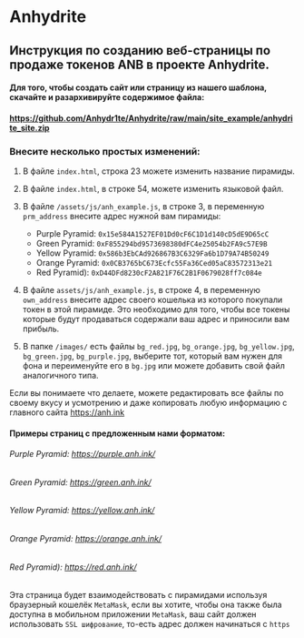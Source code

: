 # Anhydrite

## Инструкция по созданию веб-страницы по продаже токенов ANB в проекте Anhydrite.


#### Для того, чтобы создать сайт или страницу из нашего шаблона, скачайте и разархивируйте содержимое файла:
#### https://github.com/Anhydr1te/Anhydrite/raw/main/site_example/anhydrite_site.zip

### Внесите несколько простых изменений:


1. В файле `index.html`, строка 23 можете изменить название пирамиды.

2. В файле `index.html`, в строке 54, можете изменить языковой файл.

3. В файле `/assets/js/anh_example.js`, в строке 3, в переменную `prm_address` внесите адрес нужной вам пирамиды:

	- Purple Pyramid: `0x15e584A1527EF01Dd0cF6C1D1d140cD5dE9D65cC`
	- Green Pyramid:  `0xF855294bd9573698380dFC4e25054b2FA9c57E9B`
	- Yellow Pyramid: `0x586b3EbCAd926867B3C6329Fa6b1D79A74B50249`
	- Orange Pyramid: `0x0CB3765bC673Ecfc55Fa36Ced05aC83572313e21`
	- Red Pyramid):   `0xD44DFd8230cF2A821F76C2B1F0679028ff7c084e`

4. В файле `assets/js/anh_example.js`, в строке 4, в переменную `own_address` внесите адрес своего кошелька из которого покупали токен в этой пирамиде. Это необходимо для того, чтобы все токены которые будут продаваться содержали ваш адрес и приносили вам прибыль.

5. В папке `/images/` есть файлы `bg_red.jpg`, `bg_orange.jpg`, `bg_yellow.jpg`, `bg_green.jpg`, `bg_purple.jpg`, выберите тот, который вам нужен для фона и переименуйте его в `bg.jpg`
   или можете добавить свой файл аналогичного типа.


Если вы понимаете что делаете, можете редактировать все файлы по своему вкусу и усмотрению и даже копировать любую информацию с главного сайта  https://anh.ink

#### Примеры страниц с предложенным нами форматом:
###### Purple Pyramid: https://purple.anh.ink/
###### Green Pyramid:  https://green.anh.ink/
###### Yellow Pyramid: https://yellow.anh.ink/
###### Orange Pyramid: https://orange.anh.ink/
###### Red Pyramid):   https://red.anh.ink/


Эта страница будет взаимодействовать с пирамидами используя браузерный кошелёк `MetaMask`, если вы хотите, чтобы она также была доступна в мобильном приложении `MetaMask`, ваш сайт должен использовать `SSL шифрование`, то-есть адрес должен начинаться с `https`
